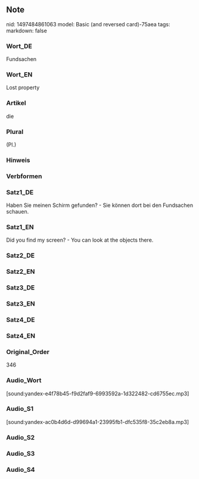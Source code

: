 ## Note
nid: 1497484861063
model: Basic (and reversed card)-75aea
tags: 
markdown: false

### Wort_DE
Fundsachen

### Wort_EN
Lost property

### Artikel
die

### Plural
(Pl.)

### Hinweis


### Verbformen


### Satz1_DE
Haben Sie meinen Schirm gefunden? - Sie können dort bei den Fundsachen schauen.

### Satz1_EN
Did you find my screen? - You can look at the objects there.

### Satz2_DE


### Satz2_EN


### Satz3_DE


### Satz3_EN


### Satz4_DE


### Satz4_EN


### Original_Order
346

### Audio_Wort
[sound:yandex-e4f78b45-f9d2faf9-6993592a-1d322482-cd6755ec.mp3]

### Audio_S1
[sound:yandex-ac0b4d6d-d99694a1-23995fb1-dfc535f8-35c2eb8a.mp3]

### Audio_S2


### Audio_S3


### Audio_S4

